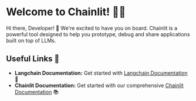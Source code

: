 # Welcome to Chainlit! 🚀🤖

Hi there, Developer! 👋 We're excited to have you on board. Chainlit is a powerful tool designed to help you prototype, debug and share applications built on top of LLMs.

## Useful Links 🔗

- **Langchain Documentation:** Get started with [Langchain Documentation](https://python.langchain.com/) 🔗
- **Chainlit Documentation:** Get started with our comprehensive [Chainlit Documentation](https://docs.chainlit.io) 📚
